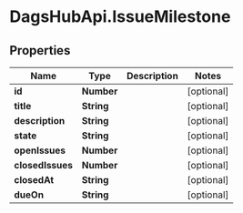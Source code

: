 # DagsHubApi.IssueMilestone

## Properties
Name | Type | Description | Notes
------------ | ------------- | ------------- | -------------
**id** | **Number** |  | [optional] 
**title** | **String** |  | [optional] 
**description** | **String** |  | [optional] 
**state** | **String** |  | [optional] 
**openIssues** | **Number** |  | [optional] 
**closedIssues** | **Number** |  | [optional] 
**closedAt** | **String** |  | [optional] 
**dueOn** | **String** |  | [optional] 

